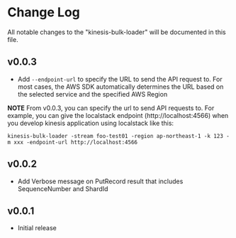 # Change Log

All notable changes to the "kinesis-bulk-loader" will be documented in this file.

## v0.0.3

- Add `--endpoint-url` to specify the URL to send the API request to. For most cases, the AWS SDK automatically determines the URL based on the selected service and the specified AWS Region

**NOTE**
From v0.0.3, you can specify the url to send API requests to. For example, you can give the localstack endpoint (http://localhost:4566) when you develop kinesis application using localstack like this:
```
kinesis-bulk-loader -stream foo-test01 -region ap-northeast-1 -k 123 -m xxx -endpoint-url http://localhost:4566
``` 

## v0.0.2

- Add Verbose message on PutRecord result that includes SequenceNumber and ShardId

## v0.0.1

- Initial release
